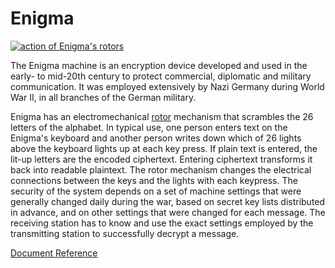 # Enigma

[![action of Enigma's rotors](https://upload.wikimedia.org/wikipedia/commons/thumb/6/6c/Enigma-action.svg/255px-Enigma-action.svg.png)](https://en.wikipedia.org/wiki/Enigma_machine#/media/File:Enigma-action.svg)

The Enigma machine is an encryption device developed and used in the early- to mid-20th century to protect commercial, diplomatic and military communication. It was employed extensively by Nazi Germany during World War II, in all branches of the German military.

Enigma has an electromechanical [rotor](https://en.wikipedia.org/wiki/Enigma_rotor_details) mechanism that scrambles the 26 letters of the alphabet. In typical use, one person enters text on the Enigma's keyboard and another person writes down which of 26 lights above the keyboard lights up at each key press. If plain text is entered, the lit-up letters are the encoded ciphertext. Entering ciphertext transforms it back into readable plaintext. The rotor mechanism changes the electrical connections between the keys and the lights with each keypress. The security of the system depends on a set of machine settings that were generally changed daily during the war, based on secret key lists distributed in advance, and on other settings that were changed for each message. The receiving station has to know and use the exact settings employed by the transmitting station to successfully decrypt a message.

[Document Reference](https://en.wikipedia.org/wiki/Enigma_machine)
